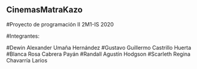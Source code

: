 ## CinemasMatraKazo
#Proyecto de programación II 2M1-IS 2020

#Integrantes:

#Dewin Alexander Umaña Hernández
#Gustavo Guillermo Castrillo Huerta
#Blanca Rosa Cabrera Payán
#Randall Agustín Hodgson
#Scarleth Regina Chavarría Larios
